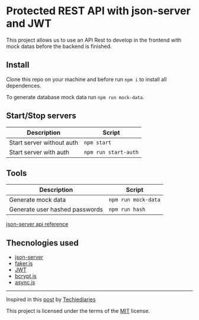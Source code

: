 # Protected REST API with json-server and JWT

This project allows us to use an API Rest to develop in the frontend with mock datas before the backend is finished.

## Install

Clone this repo on your machine and before run `npm i` to install all dependences.

To generate database mock data run `npm run mock-data`.

## Start/Stop servers

| Description               | Script               |
| ------------------------- | -------------------- |
| Start server without auth | `npm start`          |
| Start server with auth    | `npm run start-auth` |

## Tools

| Description                    | Script              |
| ------------------------------ | ------------------- |
| Generate mock data             | `npm run mock-data` |
| Generate user hashed passwords | `npm run hash`      |

[json-server api reference](https://github.com/typicode/json-server)

## Thecnologies used

- [json-server](https://github.com/typicode/json-server)
- [faker.js](https://github.com/marak/Faker.js/)
- [JWT](https://jwt.io/)
- [bcrypt.js](https://github.com/dcodeIO/bcrypt.js/blob/master/README.md)
- [async.js](https://github.com/caolan/async)

---

Inspired in this [post](https://www.techiediaries.com/fake-api-jwt-json-server/) by [Techiediaries](https://www.techiediaries.com/)

This project is licensed under the terms of the [MIT](./license.md) license.
